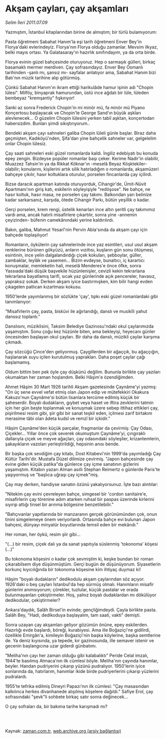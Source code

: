 # Akşam çayları, çay akşamları

*Selim İleri 2011.07.09*

<td class="columnist-detail">
<p>Yazmıştım, İstanbul kitaplarından birine de almıştım; bir türlü bulamıyorum:</p>
<p>
<div id="haberMetinDiv">
<p>Pasta öğretmeni Sabahat Hanım'la eşi tarih öğretmeni Enver Bey'in Florya'daki evlerindeyiz. Florya'nın Florya olduğu zamanlar. Mevsim ilkyaz, belki mayıs ortası. Ya Galatasaray'ın hazırlık sınıfındayım, ya da orta birde.
<p>Florya evinin güzel bahçesinde oturuyoruz. Hep o sarmaşık gülleri, birkaç basamaklı mermer merdiven. Çay sofrasındayız. Enver Bey Osmanlı tarihinden -şanlı mı, şansız mı- sayfalar anlatıyor ama, Sabahat Hanım bizi Batı'nın müzik tarihine alıp götürmüş.
<p>Çünkü Sabahat Hanım'ın ikram ettiği harikulâde hamur işinin adı "Chopin lülesi". Milföy, binyaprak hamurundan, üstü ince ağdalı bir lüle, lüleden bembeyaz "kremşantiy" fışkırıyor!
<p>Sanki az sonra Frederick Chopin'in mi minör mü, fa minör mü Piyano Konçertosu başlayacak ve Chopin'le George Sand'ın büyük aşkları alevlenecek... O güzelim Chopin lülesini yerken tabiî aşktan, konçertodan habersizdim. Bunları şimdi sıkıştırıyorum..
<p>Bendeki akşam çayı sahneleri galiba Chopin lüleli günle başlar. Biraz daha geçmişten, Kadıköyü'nden, Şifa'dan yine bahçelik sahneler var, gelgelelim onlar Chopin lülesiz.
<p>Çay saati sahneleri eski güzel romanlarda kaldı. İngiliz edebiyatı bu konuda epey zengin. Bizdeyse popüler romanlar başı çeker. Kerime Nadir'in olabilir, Muazzez Tahsin'in ya da Rikkat Köknar'ın -meselâ Beyaz Köşktekiler- olabilir; konularını, kişilerini artık silik hatırladığım o romanlarda, akşamüzeri bahçeye çıkılır, hasır koltuklara oturulur, porselen fincanlarda çay içilirdi.
<p>Bizse daracık apartman katında oturuyorduk, Cihangir'de, Ümit-Nüvit Apartmanı'nın giriş katı, eskilerin söyleyişiyle "redöşose". Ne bahçe, ne hasır koltuk, hasır masa, ne porselen çay takımı. Balkondan yarı belinize kadar sarkarsanız, karşıda, ötede Cihangir Parkı, bütün yeşillik o kadar.
<p>Gerçi porselen, krem rengi, üstelik kenarları ince altın şeritli çay takımımız vardı ama, ancak hatırlı misafirlere çıkartılır, sonra yine -annemin çeyizinden- büfenin camekânındaki yerine kaldırılırdı.
<p>Bakın, galiba, Mahmut Yesarî'nin Pervin Abla'sında da akşam çayı için bahçede toplaşılıyor!
<p>Romanların, öykülerin çay sahnelerinde ince yaz esintileri, usul usul akşam renklerine bürünen gökyüzü, arıların vızıltısı, kuşların gün sonu ötüşmesi, esintinin, ince yelin dalgalandırdığı çiçek kokuları, şebboylar, güller, zambaklar, leylâk ve yasemen... Bizim evdeyse, bunaltıcı, iç karartıcı konuşmalar, memleketin hali, meselâ Menderes'e önce öfke, sonra Yassıada'daki düşük başvekile hüzünlenişler, cevizli kekin tekrarlana tekrarlana bayatlamış tarifi, sıcak yaz günlerinde açık pencereler, havasız, yapraksız sokak. Derken akşam iyice bastırmışken, kim bilir hangi evden çıkagelen patlıcan kızartması kokusu.
<p>1950'lerde yayımlanmış bir sözlükte 'çay', tıpkı eski güzel romanlardaki gibi tanımlanıyor:
<p>"Misafirlerin çay, pasta, bisküvi ile ağırlandığı, danslı ve musikîli yahut danssız toplantı."
<p>Danslısını, müziklisini, Taksim Belediye Gazinosu'ndaki okul çaylarımızda yaşamıştım. Sonu çoğu kez hüzünle biten, ama bekleyişi, heyecanı günler öncesinden başlayan okul çayları. Bir daha da danslı, müzikli çaylar karşıma çıkmadı.
<p>Çay sözcüğü Çince'den geliyormuş. Çaygillerden bir ağaççık, bu ağaççığın, haşlanarak suyu içilen kurutulmuş yaprakları. Daha poşet çaylar çağı başlamamış.
<p>Oldum bittim ben pek öyle çay düşkünü değilim. Bununla birlikte çay yazıları okumaktan her zaman hoşlandım. Belki Hâşim'e özendiğimden.
<p>Ahmet Hâşim 30 Mart 1926 tarihli Akşam gazetesinde Çaynâme'yi yazmış: "On üç sene evvel vefat etmiş olan Japon edip ve mütefekkiri Okakura Kakuzo'nun Çaynâme'si bütün lisanlara tercüme edilmiş küçük bir şaheserdir. Boyalı dudakların, gıybet veya haset ve iftira zevklerini tatmin için her gün beşte toplanmak ve konuşmak üzere sebep ittihaz ettikleri çay, pişirilmesi resim gibi, şiir gibi bir sanat teşkil eden, içilmesi zarif birtakım merasime tâbi olan âdeta kudsî ve remzî bir içkidir."
<p>Hâşim Çaynâme'den küçük parçalar, fragmanlar da çevirmiş: Çay Odası, Çiçekler... Yıllar önce çok severek okumuştum Çaynâme'yi, çıngıraklı dallarıyla çiçek ve meyve ağaçları, çay odasındaki söyleşiler, krizantemlerin, şakayıkların vazoları yerleştirildiği, hepsinin anısı bende.
<p>Bir başka çok sevdiğim çay kitabı, Dost Kitabevi'nin 1999'da yayımladığı Çay Kültür Tarihi'dir. Mustafa Düzel dilimize çevirmiş. "Japon bahçesinde çay evine giden küçük patika"da günlerce çay içme sanatının gizlerini yaşamıştım. Kitabın yazarı Alman asıllı Stephan Reimertz o günlerde Paris'te yaşıyormuş ve "başlıca uğraşı çay içmek"miş.
<p>Çay may derken, handiyse sanatın özünü yakalıyorsunuz. İşte bazı alıntılar:
<p>"Nitekim çay evini çevreleyen bahçe, simgesel bir 'cordon sanitaire'e, misafirlerin çay törenine adım atarken ruhsal bir paspas üzerinde kirlerini sıyırıp attığı tinsel bir arınma bölgesine benzetilebilir."
<p>"Bahçıvanlar yapıtlarında bir manzaranın gerçek görünümünden çok, onun tinini simgelemeye önem veriyorlardı. Ortasında bahçe evi bulunan Japon bahçesi, dünyayı minyatür boyutlarında temsil eden bir mekândı."
<p>Her roman, her öykü, resim şiir gibi...
<p>"(...) bir resim, çiçek dalı ya da sanat yapıtıyla süslenmiş 'tokonoma' köşesi (...)"
<p>Bu tokonoma köşesini o kadar çok sevmiştim ki, keşke bundan bir roman çıkarabilsem diye düşünmüştüm. Gerçi bugün de düşünüyorum. Siyasetlerin korkunç kıyıcılığında bir tokonoma köşesine kim ihtiyaç duymaz ki!
<p>Hâşim "boyalı dudakların" dedikodulu akşam çaylarından söz açıyor. 1926'daki o beş çayları İstanbul'da hep sürmüş olmalı. Hanımların misafir günlerini anımsıyorum; çörekler, tuzlular, küçük pastalar ve orada bulunmayanları çekiştirmeler. Hoş, yalnız boyalı dudaklardan mı dökülüyor dedikodular, çekiştirmeler?
<p>Ankara'daydık, Salâh Birsel'in evinde; gençliğimdeydi. Çayla birlikte pasta. Salâh Bey, "Hadi, dedikoduya başlayalım, tam saati, vakti" demişti.
<p>Sonra uzayan çay akşamları geliyor gözümün önüne, epey eskilerden. Hazırlığı evde başlardı, böreği, kurabiyesi. Ama ille Boğaziçi'ne gidilirdi, özellikle Emirgân'a, kimileyin Boğaziçi'nin başka köylerine, başka semtlerine de. Ya deniz kıyısında, ya tepede, kır gazinosunda, ille semaver istenir ve gecenin başlangıcına uzar giderdi günbatımı.
<p>"Meliha'nın çayı her zaman olduğu gibi kalabalıktı" Peride Celal imzalı, 1944'te basılmış Atmaca'nın ilk cümlesi böyle. Meliha'nın çayında hanımlar, beyler. Handan pudriyerini çıkarıp yüzünü pudralıyor. 1950'lerin iyice sonlarında da, hatırlarım, hanımlar ikide birde pudriyerlerini çıkarıp yüzlerini pudralardı.
<p>1955'te tefrika edilmiş Dineyri Papazı'nın ilk cümlesi: "Çay masasından kalkılınca herkes divanhanede alışılmış köşelere dağıldı." Safiye Erol, çay sofrasındaki "şevk"li sohbete birkaç satır sonra değinecek...
<p>O çay sofraları da, bir bakıma tarihe karışmadı mı?</p></p></p></p></p></p></p></p></p></p></p></p></p></p></p></p></p></p></p></p></p></p></p></p></p></p></p></p></p></p></div>
</p>


<p><br>
		 </br></p></td>

Kaynak: [zaman.com.tr](http://zaman.com.tr/yazar.do?yazino=1155877), [web.archive.org (arşiv bağlantısı)](http://web.archive.org/web/20110712165144/http://www.zaman.com.tr:80/yazar.do?yazino=1155877)
